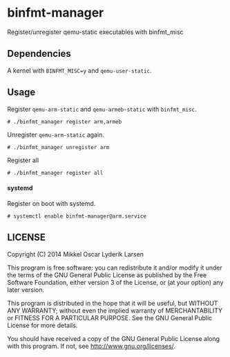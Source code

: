 # binfmt-manager

Register/unregister qemu-static executables with binfmt_misc

## Dependencies

A kernel with `BINFMT_MISC=y` and `qemu-user-static`.

## Usage

Register `qemu-arm-static` and `qemu-armeb-static` with `binfmt_misc`.

```
# ./binfmt_manager register arm,armeb
```

Unregister `qemu-arm-static` again.

```
# ./binfmt_manager unregister arm
```

Register all

```
# ./binfmt_manager register all
```

#### systemd

Register on boot with systemd.

```
# systemctl enable binfmt-manager@arm.service
```

## LICENSE

Copyright (C) 2014  Mikkel Oscar Lyderik Larsen

This program is free software: you can redistribute it and/or modify
it under the terms of the GNU General Public License as published by
the Free Software Foundation, either version 3 of the License, or
(at your option) any later version.

This program is distributed in the hope that it will be useful,
but WITHOUT ANY WARRANTY; without even the implied warranty of
MERCHANTABILITY or FITNESS FOR A PARTICULAR PURPOSE.  See the
GNU General Public License for more details.

You should have received a copy of the GNU General Public License
along with this program.  If not, see <http://www.gnu.org/licenses/>.
